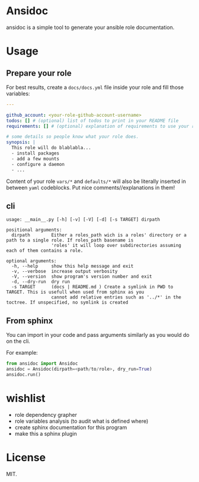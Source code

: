 # Ansidoc

ansidoc is a simple tool to generate your ansible role documentation.

# Usage

## Prepare your role

For best results, create a `docs/docs.yml` file inside your role and fill those
variables:

```yaml
---

github_account: <your-role-github-account-username>
todos: [] # (optional) list of todos to print in your README file
requirements: [] # (optional) explanation of requirements to use your role

# some details so people know what your role does.
synopsis: |
  This role will do blablabla...
  - install packages
  - add a few mounts
  - configure a daemon
  - ...
```

Content of your role `vars/*` and `defaults/*` will also be literally inserted
in between `yaml` codeblocks. Put nice comments//explanations in them!

## cli

```shell
usage: __main__.py [-h] [-v] [-V] [-d] [-s TARGET] dirpath

positional arguments:
  dirpath        Either a roles_path wich is a roles' directory or a path to a single role. If roles_path basename is
                 'roles' it will loop over subdirectories assuming each of them contains a role.

optional arguments:
  -h, --help     show this help message and exit
  -v, --verbose  increase output verbosity
  -V, --version  show program's version number and exit
  -d, --dry-run  dry run
  -s TARGET      (docs | README.md ) Create a symlink in PWD to TARGET. This is usefull when used from sphinx as you
                 cannot add relative entries such as '../*' in the toctree. If unspecified, no symlink is created
```

## From sphinx

You can import in your code and pass arguments similarly as you would do on the
cli.

For example:

```python
from ansidoc import Ansidoc
ansidoc = Ansidoc(dirpath=<path/to/role>, dry_run=True)
ansidoc.run()
```

# wishlist

- role dependency grapher
- role variables analysis (to audit what is defined where)
- create sphinx documentation for this program
- make this a sphinx plugin

# License

MIT.
